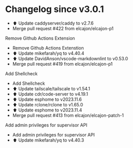 # Changelog since v3.0.1
- ⬆️ Update caddyserver/caddy to v2.7.6 
- Merge pull request #422 from elcajon/elcajon-p1

Remove Github Actions Extension 
- Remove Github Actions Extenstion 
- ⬆️ Update mikefarah/yq to v4.40.4 
- ⬆️ Update DavidAnson/vscode-markdownlint to v0.53.0 
- Merge pull request #419 from elcajon/elcajon-p1

Add Shellcheck 
- Add Shellcheck 
- ⬆️ Update tailscale/tailscale to v1.54.1 
- ⬆️ Update cdr/code-server to v4.19.1 
- ⬆️ Update esphome to v2023.11.6 
- ⬆️ Update rclone/rclone to v1.65.0 
- ⬆️ Update esphome to v2023.11.4 
- Merge pull request #413 from elcajon/elcajon-patch-1

Add admin privileges for supervisor API 
- Add admin privileges for supervisor API 
- ⬆️ Update mikefarah/yq to v4.40.3 

